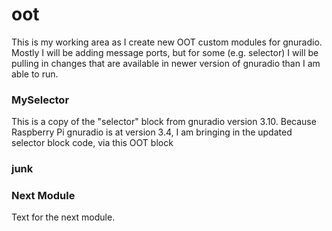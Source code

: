 # oot
This is my working area as I create new OOT custom modules for gnuradio.
Mostly I will be adding message ports, but for some (e.g. selector) I will be pulling in changes that are available in newer version of gnuradio than I am able to run.

<h3>
  MySelector
</h3>
<p>
  This is a copy of the "selector" block from gnuradio version 3.10.
  Because Raspberry Pi gnuradio is at version 3.4, I am bringing in the updated selector block code, via this OOT block
</p>

<h3>
junk
</h3>

<h3>
  Next Module
</h3>

<p>
  Text for the next module.
</p>

